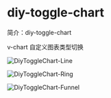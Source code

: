 # diy-toggle-chart

简介：diy-toggle-chart

v-chart 自定义图表类型切换

![DiyToggleChart-Line](https://user-images.githubusercontent.com/18508817/40872239-78c74606-667d-11e8-855d-efd7ed7d6d9e.png)

![DiyToggleChart-Ring](https://user-images.githubusercontent.com/18508817/40873801-bf4a596c-6699-11e8-8839-a625e52212fd.png)

![DiyToggleChart-Funnel](https://user-images.githubusercontent.com/18508817/40877732-653f6038-66b8-11e8-8248-b5c084d430c0.png)
